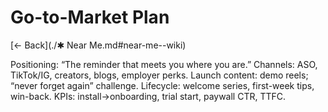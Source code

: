 # Go-to-Market Plan

[← Back](./✱ Near Me.md#near-me--wiki)



Positioning: “The reminder that meets you where you are.”
Channels: ASO, TikTok/IG, creators, blogs, employer perks.
Launch content: demo reels; “never forget again” challenge.
Lifecycle: welcome series, first-week tips, win-back.
KPIs: install→onboarding, trial start, paywall CTR, TTFC.